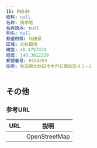 ```yaml
---
ID: FW5d9
総称: null
名称: 庚申塔
名称読み: null
別名: null
都道府県: 秋田県
区域: 北秋田市
緯度: 40.1757434
経度: 140.3012258
郵便番号: 0184203
住所: 秋田県北秋田市木戸石諏訪岱４１−１
---
```


## その他

### 参考URL

| URL | 説明          |
| --- | ------------- |
|     | OpenStreetMap |
